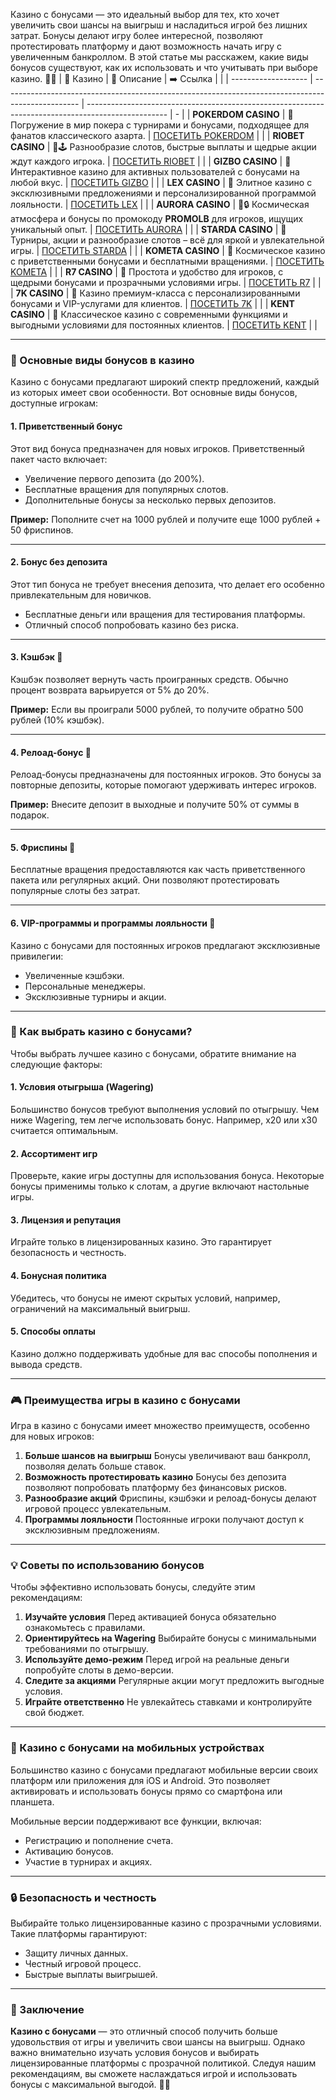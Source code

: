 Казино с бонусами — это идеальный выбор для тех, кто хочет увеличить свои шансы на выигрыш и насладиться игрой без лишних затрат. Бонусы делают игру более интересной, позволяют протестировать платформу и дают возможность начать игру с увеличенным банкроллом. В этой статье мы расскажем, какие виды бонусов существуют, как их использовать и что учитывать при выборе казино. 🎁🎰
| 🎰 Казино           | 📜 Описание                                                                                       | ➡️ Ссылка                                                                                          |   |
| ------------------- | ------------------------------------------------------------------------------------------------- | -------------------------------------------------------------------------------------------------- | - |
| **POKERDOM CASINO** | 🎲 Погружение в мир покера с турнирами и бонусами, подходящее для фанатов классического азарта.   | [ПОСЕТИТЬ POKERDOM](https://brandplay.link/FwVc4f)                                                 |   |
| **RIOBET CASINO**   | 🌟🕹️ Разнообразие слотов, быстрые выплаты и щедрые акции ждут каждого игрока.                    | [ПОСЕТИТЬ RIOBET](https://brandplay.link/TnjsxFvH)                                                 |   |
| **GIZBO CASINO**    | 🚀 Интерактивное казино для активных пользователей с бонусами на любой вкус.                      | [ПОСЕТИТЬ GIZBO](https://brandplay.link/rvzLrVLp)                                                  |   |
| **LEX CASINO**      | 🎰 Элитное казино с эксклюзивными предложениями и персонализированной программой лояльности.      | [ПОСЕТИТЬ LEX](https://brandplay.link/VMqNXPFs)                                                    |   |
| **AURORA CASINO**   | 🌌🔒 Космическая атмосфера и бонусы по промокоду **PROMOLB** для игроков, ищущих уникальный опыт. | [ПОСЕТИТЬ AURORA](https://10trafic-stat2.com/click/668546556bcc6313411604bc/6766/13031/subaccount) |   |
| **STARDA CASINO**   | 🌠 Турниры, акции и разнообразие слотов – всё для яркой и увлекательной игры.                     | [ПОСЕТИТЬ STARDA](https://brandplay.link/HDcDrxLk)                                                 |   |
| **KOMETA CASINO**   | 💫 Космическое казино с приветственными бонусами и бесплатными вращениями.                        | [ПОСЕТИТЬ KOMETA](https://brandplay.link/jHzFFYGv)                                                 |   |
| **R7 CASINO**       | 🎯 Простота и удобство для игроков, с щедрыми бонусами и прозрачными условиями игры.              | [ПОСЕТИТЬ R7](https://brandplay.link/dByFXP7h)                                                     |   |
| **7K CASINO**       | 💎 Казино премиум-класса с персонализированными бонусами и VIP-услугами для клиентов.             | [ПОСЕТИТЬ 7K](https://brandplay.link/dd46bNgD)                                                     |   |
| **KENT CASINO**     | 🎲 Классическое казино с современными функциями и выгодными условиями для постоянных клиентов.    | [ПОСЕТИТЬ KENT](https://brandplay.link/XRH1g6Vb)                                                   |   |
***

### 🎁 Основные виды бонусов в казино

Казино с бонусами предлагают широкий спектр предложений, каждый из которых имеет свои особенности. Вот основные виды бонусов, доступные игрокам:

#### **1. Приветственный бонус**

Этот вид бонуса предназначен для новых игроков. Приветственный пакет часто включает:

* Увеличение первого депозита (до 200%).
* Бесплатные вращения для популярных слотов.
* Дополнительные бонусы за несколько первых депозитов.

**Пример:** Пополните счет на 1000 рублей и получите еще 1000 рублей + 50 фриспинов.

***

#### **2. Бонус без депозита**

Этот тип бонуса не требует внесения депозита, что делает его особенно привлекательным для новичков.

* Бесплатные деньги или вращения для тестирования платформы.
* Отличный способ попробовать казино без риска.

***

#### **3. Кэшбэк 💸**

Кэшбэк позволяет вернуть часть проигранных средств. Обычно процент возврата варьируется от 5% до 20%.

**Пример:** Если вы проиграли 5000 рублей, то получите обратно 500 рублей (10% кэшбэк).

***

#### **4. Релоад-бонус 🔄**

Релоад-бонусы предназначены для постоянных игроков. Это бонусы за повторные депозиты, которые помогают удерживать интерес игроков.

**Пример:** Внесите депозит в выходные и получите 50% от суммы в подарок.

***

#### **5. Фриспины 🎰**

Бесплатные вращения предоставляются как часть приветственного пакета или регулярных акций. Они позволяют протестировать популярные слоты без затрат.

***

#### **6. VIP-программы и программы лояльности 🌟**

Казино с бонусами для постоянных игроков предлагают эксклюзивные привилегии:

* Увеличенные кэшбэки.
* Персональные менеджеры.
* Эксклюзивные турниры и акции.

***

### 🌟 Как выбрать казино с бонусами?

Чтобы выбрать лучшее казино с бонусами, обратите внимание на следующие факторы:

#### **1. Условия отыгрыша (Wagering)**

Большинство бонусов требуют выполнения условий по отыгрышу. Чем ниже Wagering, тем легче использовать бонус. Например, x20 или x30 считается оптимальным.

#### **2. Ассортимент игр**

Проверьте, какие игры доступны для использования бонуса. Некоторые бонусы применимы только к слотам, а другие включают настольные игры.

#### **3. Лицензия и репутация**

Играйте только в лицензированных казино. Это гарантирует безопасность и честность.

#### **4. Бонусная политика**

Убедитесь, что бонусы не имеют скрытых условий, например, ограничений на максимальный выигрыш.

#### **5. Способы оплаты**

Казино должно поддерживать удобные для вас способы пополнения и вывода средств.

***

### 🎮 Преимущества игры в казино с бонусами

Игра в казино с бонусами имеет множество преимуществ, особенно для новых игроков:

1. **Больше шансов на выигрыш**
   Бонусы увеличивают ваш банкролл, позволяя делать больше ставок.
2. **Возможность протестировать казино**
   Бонусы без депозита позволяют попробовать платформу без финансовых рисков.
3. **Разнообразие акций**
   Фриспины, кэшбэки и релоад-бонусы делают игровой процесс увлекательным.
4. **Программы лояльности**
   Постоянные игроки получают доступ к эксклюзивным предложениям.

***

### 💡 Советы по использованию бонусов

Чтобы эффективно использовать бонусы, следуйте этим рекомендациям:

1. **Изучайте условия**
   Перед активацией бонуса обязательно ознакомьтесь с правилами.
2. **Ориентируйтесь на Wagering**
   Выбирайте бонусы с минимальными требованиями по отыгрышу.
3. **Используйте демо-режим**
   Перед игрой на реальные деньги попробуйте слоты в демо-версии.
4. **Следите за акциями**
   Регулярные акции могут предложить выгодные условия.
5. **Играйте ответственно**
   Не увлекайтесь ставками и контролируйте свой бюджет.

***

### 📱 Казино с бонусами на мобильных устройствах

Большинство казино с бонусами предлагают мобильные версии своих платформ или приложения для iOS и Android. Это позволяет активировать и использовать бонусы прямо со смартфона или планшета.

Мобильные версии поддерживают все функции, включая:

* Регистрацию и пополнение счета.
* Активацию бонусов.
* Участие в турнирах и акциях.

***

### 🔒 Безопасность и честность

Выбирайте только лицензированные казино с прозрачными условиями. Такие платформы гарантируют:

* Защиту личных данных.
* Честный игровой процесс.
* Быстрые выплаты выигрышей.

***

### 🎯 Заключение

**Казино с бонусами** — это отличный способ получить больше удовольствия от игры и увеличить свои шансы на выигрыш. Однако важно внимательно изучать условия бонусов и выбирать лицензированные платформы с прозрачной политикой. Следуя нашим рекомендациям, вы сможете наслаждаться игрой и использовать бонусы с максимальной выгодой. 🎰💎
